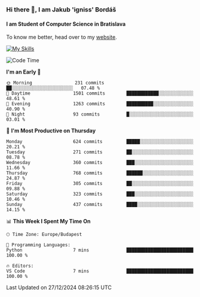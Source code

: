 ### Hi there 👋, I am Jakub 'igniss' Bordáš

#### I am Student of Computer Science in Bratislava
To know me better, head over to my [website](https://bordas.sk).

[![My Skills](https://skillicons.dev/icons?i=js,html,css,figma,svelte,java,kotlin,python,postgresql,typescript,nest,nodejs)](https://bordas.sk)


<!--START_SECTION:waka-->
![Code Time](http://img.shields.io/badge/Code%20Time-1%2C612%20hrs%2033%20mins-blue)

**I'm an Early 🐤** 

```text
🌞 Morning                231 commits         ██░░░░░░░░░░░░░░░░░░░░░░░   07.48 % 
🌆 Daytime                1501 commits        ████████████░░░░░░░░░░░░░   48.61 % 
🌃 Evening                1263 commits        ██████████░░░░░░░░░░░░░░░   40.90 % 
🌙 Night                  93 commits          █░░░░░░░░░░░░░░░░░░░░░░░░   03.01 % 
```
📅 **I'm Most Productive on Thursday** 

```text
Monday                   624 commits         █████░░░░░░░░░░░░░░░░░░░░   20.21 % 
Tuesday                  271 commits         ██░░░░░░░░░░░░░░░░░░░░░░░   08.78 % 
Wednesday                360 commits         ███░░░░░░░░░░░░░░░░░░░░░░   11.66 % 
Thursday                 768 commits         ██████░░░░░░░░░░░░░░░░░░░   24.87 % 
Friday                   305 commits         ██░░░░░░░░░░░░░░░░░░░░░░░   09.88 % 
Saturday                 323 commits         ███░░░░░░░░░░░░░░░░░░░░░░   10.46 % 
Sunday                   437 commits         ████░░░░░░░░░░░░░░░░░░░░░   14.15 % 
```


📊 **This Week I Spent My Time On** 

```text
🕑︎ Time Zone: Europe/Budapest

💬 Programming Languages: 
Python                   7 mins              █████████████████████████   100.00 % 

🔥 Editors: 
VS Code                  7 mins              █████████████████████████   100.00 % 
```


 Last Updated on 27/12/2024 08:26:15 UTC
<!--END_SECTION:waka-->
